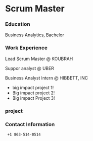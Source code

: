 # Scrum Master 
### Education
Business Analytics, Bachelor 

### Work Experience 
Lead Scrum Master @ KOUBRAH 

Suppor analyst @ UBER

Business Analyst Intern @ HIBBETT, INC 
- big impact project 1!
- Big impact project 2!
- Big impact Project 3!

### project 


### Contact Information
     +1 863-514-0514

<!---
ftsoungui/ftsoungui is a ✨ special ✨ repository because its `README.md` (this file) appears on your GitHub profile.
You can click the Preview link to take a look at your changes.
--->
